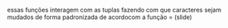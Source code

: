 essas funções interagem com as tuplas fazendo com que caracteres sejam mudados de forma padronizada de acordocom a função =
(slide)
